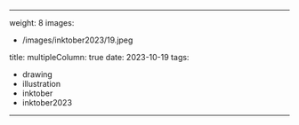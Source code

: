 
---
weight: 8
images:
- /images/inktober2023/19.jpeg

title:
multipleColumn: true
date: 2023-10-19
tags:
- drawing
- illustration
- inktober
- inktober2023
---


